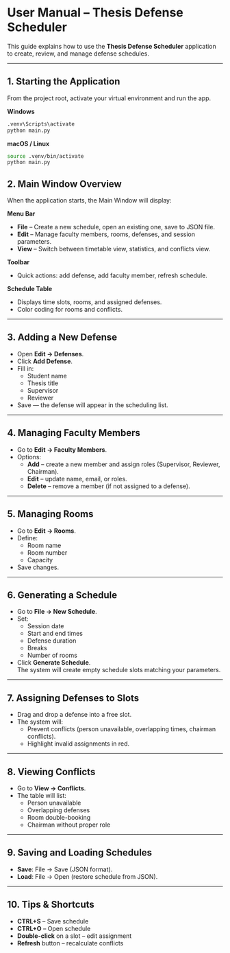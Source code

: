 # User Manual – Thesis Defense Scheduler

This guide explains how to use the **Thesis Defense Scheduler** application to create, review, and manage defense schedules.

---

## 1. Starting the Application

From the project root, activate your virtual environment and run the app.

**Windows**
```bash
.venv\Scripts\activate
python main.py
```

**macOS / Linux**
```bash
source .venv/bin/activate
python main.py
```

## 2. Main Window Overview

When the application starts, the Main Window will display:

**Menu Bar**
- **File** – Create a new schedule, open an existing one, save to JSON file.
- **Edit** – Manage faculty members, rooms, defenses, and session parameters.
- **View** – Switch between timetable view, statistics, and conflicts view.

**Toolbar**
- Quick actions: add defense, add faculty member, refresh schedule.

**Schedule Table**
- Displays time slots, rooms, and assigned defenses.
- Color coding for rooms and conflicts.

---

## 3. Adding a New Defense

- Open **Edit → Defenses**.
- Click **Add Defense**.
- Fill in:
  - Student name
  - Thesis title
  - Supervisor
  - Reviewer
- Save — the defense will appear in the scheduling list.

---

## 4. Managing Faculty Members

- Go to **Edit → Faculty Members**.
- Options:
  - **Add** – create a new member and assign roles (Supervisor, Reviewer, Chairman).
  - **Edit** – update name, email, or roles.
  - **Delete** – remove a member (if not assigned to a defense).

---

## 5. Managing Rooms

- Go to **Edit → Rooms**.
- Define:
  - Room name
  - Room number
  - Capacity
- Save changes.

---

## 6. Generating a Schedule

- Go to **File → New Schedule**.
- Set:
  - Session date
  - Start and end times
  - Defense duration
  - Breaks
  - Number of rooms
- Click **Generate Schedule**.  
The system will create empty schedule slots matching your parameters.

---

## 7. Assigning Defenses to Slots

- Drag and drop a defense into a free slot.
- The system will:
  - Prevent conflicts (person unavailable, overlapping times, chairman conflicts).
  - Highlight invalid assignments in red.

---

## 8. Viewing Conflicts

- Go to **View → Conflicts**.
- The table will list:
  - Person unavailable
  - Overlapping defenses
  - Room double-booking
  - Chairman without proper role

---

## 9. Saving and Loading Schedules

- **Save**: File → Save (JSON format).
- **Load**: File → Open (restore schedule from JSON).

---

## 10. Tips & Shortcuts

- **CTRL+S** – Save schedule
- **CTRL+O** – Open schedule
- **Double-click** on a slot – edit assignment
- **Refresh** button – recalculate conflicts
